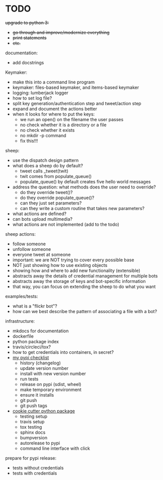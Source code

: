 # TODO

<s>upgrade to python 3:
- go through and improve/modernize everything
- print statements
- etc.</s>

documentation:
- add docstrings

Keymaker:
- make this into a command line program
- keymaker: files-based keymaker, and items-based keymaker
- logging: lumberjack logger
- how to set log file?
- split key generation/authentication step and tweet/action step
- expand and document the actions better
- when it looks for where to put the keys:
    - we run an open() on the filename the user passes
    - no check whether it is a directory or a file
    - no check whether it exists
    - no mkdir -p command
    - fix this!!!

sheep:
- use the dispatch design pattern 
- what does a sheep do by default?
    - tweet calls _tweet(twit)
    - twit comes from populate_queue()
    - populate_queue() by default creates five hello world messages
- address the question: what methods does the user need to override?
    - do they override tweet()?
    - do they override populate_queue()?
    - can they just set parameters?
    - can they write a custom routine that takes new parameters?
- what actions are defined?
- can bots upload multimedia?
- what actions are not implemented (add to the todo)

sheep actions:
- follow someone 
- unfollow someone 
- everyone tweet at someone 
- important: we are NOT trying to cover every possible base
- NOT just showing how to use existing objects
- showing how and where to add new functionality (extensible)
- abstracts away the details of credential management for multiple bots
- abstracts away the storage of keys and bot-specific information
- that way, you can focus on extending the sheep to do what you want

examples/tests:
- what is a "flickr bot"?
- how can we best describe the pattern of associating a file with a bot?

infrastructure:
- mkdocs for documentation
- dockerfile
- python package index
- travis/circleci/tox?
- how to get credentials into containers, in secret?
- [my pypi checklist](https://gist.github.com/audreyr/5990987)
    - history (changelog)
    - update version number
    - install with new version number
    - run tests 
    - release on pypi (sdist, wheel)
    - make temporary environment
    - ensure it installs
    - git push
    - git push tags
- [cookie cutter python package](https://github.com/audreyr/cookiecutter-pypackage)
    - testing setup
    - travis setup
    - tox testing
    - sphinx docs
    - bumpversion
    - autorelease to pypi
    - command line interface with click

prepare for pypi release:
- tests without credentials
- tests with credentials

